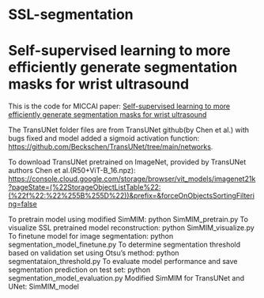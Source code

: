 # SSL-segmentation
# Self-supervised learning to more efficiently generate segmentation masks for wrist ultrasound
This is the code for MICCAI paper: [Self-supervised learning to more efficiently generate segmentation masks for wrist ultrasound](https://link.springer.com/chapter/10.1007/978-3-031-44521-7_8)

The TransUNet folder files are from TransUNet github(by Chen et al.) with bugs fixed and model added a sigmoid activation function: https://github.com/Beckschen/TransUNet/tree/main/networks. 

To download TransUNet pretrained on ImageNet, provided by TransUNet authors Chen et al.(R50+ViT-B_16.npz): https://console.cloud.google.com/storage/browser/vit_models/imagenet21k?pageState=(%22StorageObjectListTable%22:(%22f%22:%22%255B%255D%22))&prefix=&forceOnObjectsSortingFiltering=false

To pretrain model using modified SimMIM: python SimMIM_pretrain.py
To visualize SSL pretrained model reconstruction: python SimMIM_visualize.py
To finetune model for image segmentation: python segmentation_model_finetune.py
To determine segmentation threshold based on validation set using Otsu’s method: python segmentataion_threshold.py
To evaluate model performance and save segmentation prediction on test set: python segmentation_model_evaluation.py
Modified SimMIM for TransUNet and UNet: SimMIM_model


